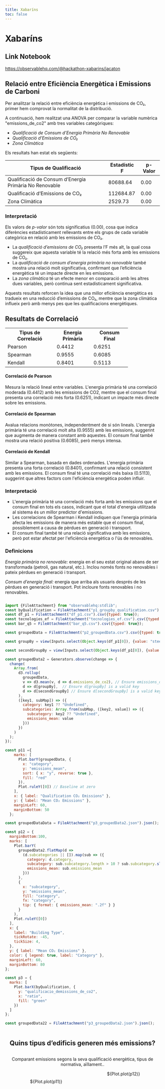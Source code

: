 ```yaml
---
title: Xabaríns
toc: false
---
```


<style>
  img {
    border-radius: 1rem;
    box-shadow: 0 0 1rem rgba(0,0,0,0.15);
    max-width: 42rem;
    margin:1rem;
  }
</style>

# Xabaríns
## Link Notebook
https://observablehq.com/@hackathon-xabarins/jacaton
## Relació entre Eficiència Energètica i Emissions de Carboni

Per analitzar la relació entre eficiència energètica i emissions de CO₂, primer hem comprovat la normalitat de la distribució.

A continuació, hem realitzat una ANOVA per comparar la variable numèrica "emissions_de_co2" amb tres variables categòriques:

- *Qualificació de Consum d’Energia Primària No Renovable*
- *Qualificació d’Emissions de CO₂*
- *Zona Climàtica*

Els resultats han estat els següents:

| Tipus de Qualificació | Estadístic F | p-Valor |
|-----------------------|-------------|---------|
| Qualificació de Consum d’Energia Primària No Renovable | 80688.64 | 0.00 |
| Qualificació d’Emissions de CO₂ | 112684.87 | 0.00 |
| Zona Climàtica | 2529.73 | 0.00 |

### Interpretació

Els valors de *p-valor* són tots significatius (0.00), cosa que indica diferències estadísticament rellevants entre els grups de cada variable categòrica en relació amb les emissions de CO₂. 

- La *qualificació d’emissions de CO₂* presenta l’F més alt, la qual cosa suggereix que aquesta variable té la relació més forta amb les emissions de CO₂.
- La *qualificació de consum d’energia primària no renovable* també mostra una relació molt significativa, confirmant que l’eficiència energètica té un impacte directe en les emissions.
- La *zona climàtica* té un efecte menor en comparació amb les altres dues variables, però continua sent estadísticament significativa.

Aquests resultats reforcen la idea que una millor eficiència energètica es tradueix en una reducció d’emissions de CO₂, mentre que la zona climàtica influeix però amb menys pes que les qualificacions energètiques.

## Resultats de Correlació

<table style="width: 400px; border-collapse: collapse;">
  <tr>
    <th style="width: 40%;">Tipus de Correlació</th>
    <th style="width: 30%;">Energia Primària</th>
    <th style="width: 30%;">Consum Final</th>
  </tr>
  <tr>
    <td>Pearson</td>
    <td>0.4412</td>
    <td>0.6251</td>
  </tr>
  <tr>
    <td>Spearman</td>
    <td>0.9555</td>
    <td>0.6085</td>
  </tr>
  <tr>
    <td>Kendall</td>
    <td>0.8401</td>
    <td>0.5113</td>
  </tr>
</table>


#### Correlació de Pearson  
Mesura la relació lineal entre variables. L'energia primària té una correlació moderada (0.4412) amb les emissions de CO2, mentre que el consum final presenta una correlació més forta (0.6251), indicant un impacte més directe sobre les emissions.

#### Correlació de Spearman  
Avalua relacions monòtones, independentment de si són lineals. L'energia primària té una correlació molt alta (0.9555) amb les emissions, suggerint que augmenta de manera constant amb aquestes. El consum final també mostra una relació positiva (0.6085), però menys intensa.

#### Correlació de Kendall  
Similar a Spearman, basada en dades ordenades. L'energia primària presenta una forta correlació (0.8401), confirmant una relació consistent amb les emissions. El consum final té una correlació més baixa (0.5113), suggerint que altres factors com l'eficiència energètica poden influir.

### Interpretació  
- L'energia primària té una correlació més forta amb les emissions que el consum final en tots els casos, indicant que el total d'energia utilitzada al sistema és un millor predictor d'emissions.  
- Les correlacions de Spearman i Kendall indiquen que l'energia primària afecta les emissions de manera més estable que el consum final, possiblement a causa de pèrdues en generació i transport.  
- El consum final també té una relació significativa amb les emissions, però pot estar afectat per l'eficiència energètica o l'ús de renovables.  

### Definicions  
*Energia primària no renovable:* energia en el seu estat original abans de ser transformada (petroli, gas natural, etc.). Inclou només fonts no renovables i pateix pèrdues en generació i transport.  

*Consum d’energia final:* energia que arriba als usuaris després de les pèrdues en generació i transport. Pot incloure fonts renovables i no renovables.


```js

import {FileAttachment} from "observablehq:stdlib";
const byQualification = FileAttachment("p1_groupby_qualification.csv").csv({typed: true});
const df_p1 = FileAttachment("df_p1.csv").csv({typed: true});
const tecnologies_ef = FileAttachment("tecnologies_ef.csv").csv({typed: true});
const bar_q5 = FileAttachment("bar_q5.csv").csv({typed: true});
```


```js
const groupedData = FileAttachment("p2_groupedData.csv").csv({typed: true});
```

```js
const groupBy = view(Inputs.select(Object.keys(df_p1[0]), {value: "steelblue", label: "Group by: "}));
```

```js
const secondGroupBy = view(Inputs.select(Object.keys(df_p1[0]), {value: "steelblue", label: "Group by: "}));
```

```js
const groupedData2 = Generators.observe(change => {
  change(
    Array.from(
      d3.rollup(
        groupedData,
        v => d3.mean(v, d => d.emissions_de_co2), // Ensure emissions_de_co2 exists
        d => d[groupBy],  // Ensure d[groupBy] is a valid key
        d => d[secondGroupBy] // Ensure d[secondGroupBy] is a valid key
      ),
      ([key1, subMap]) => ({
        category: key1 ?? "Undefined",
        subcategories: Array.from(subMap, ([key2, value]) => ({
          subcategory: key2 ?? "Undefined",
          emissions_mean: value
        }))
      })
    )
  );
});


```
```js
const p11 ={
    marks: [
      Plot.barY(groupedData, { 
        x: "category", 
        y: "emissions_mean", 
        sort: { x: "y", reverse: true },
        fill: "red" 
      }),
      Plot.ruleY([0]) // Baseline at zero
    ],
    x: { label: "Qualification CO₂ Emissions" },
    y: { label: "Mean CO₂ Emissions" },
    marginLeft: 60,
    marginBottom: 50
  };
```

```js
const groupedDataData = FileAttachment("p3_groupedData2.json").json();
```

```js
const p12 = {
  marginBottom:100,
  marks: [
    Plot.barY(
      groupedData2.flatMap(d => 
        (d.subcategories || []).map(sub => ({
          category: d.category,
          subcategory: sub.subcategory.length > 10 ? sub.subcategory.slice(0, 10) + "…" : sub.subcategory, // Truncate long names
          emissions_mean: sub.emissions_mean
        }))
      ), 
      { 
        x: "subcategory", 
        y: "emissions_mean", 
        fill: "category",  
        fx: "category",   
        tip: { format: { emissions_mean: ".2f" } } 
      }
    ),
    Plot.ruleY([0]) 
  ],
  x: { 
    label: "Building Type", 
    tickRotate: -45,
    tickSize: 4,
  },
  y: { label: "Mean CO₂ Emissions" },
  color: { legend: true, label: "Category" }, 
  marginLeft: 60,
  marginBottom: 80
};
```




```js
const p3 = {
  marks: [
    Plot.barX(byQualification, { 
      y: "qualificacio_demissions_de_co2",
      x: "ratio",                      
      fill: "green"                 
    })
  ]
};
```
```js
const groupedData22 = FileAttachment("p3_groupedData2.json").json();
```

<div style="display: flex; flex-direction: column; align-items: center; text-align: center; width: 100%;">
  <h2>Quins tipus d’edificis generen més emissions?</h2>
  <p>Comparant emissions segons la seva qualificació energètica, tipus de normativa, aïllament..</p>
  <div style="display: flex; width: 100%; align-items: center;">
    <div style="width: 53%; min-height: 400px;">${Plot.plot(p11)}</div>
    <div style="width: 47%; min-height: 450px;">${Plot.plot(p12)}</div>
  </div>
  <p>Les emissions dels habitatges estan fortament influenciades per la seva qualificació energètica, on els edificis amb categoria "A" són els menys contaminants i els de "G" els més contaminants, degut a la seva menor eficiència i pitjor aïllament tèrmic.</p>

<p>Pel que fa al tipus d’habitatge, els edificis terciaris (oficines, comerços, serveis) són més eficients perquè comparteixen recursos, mentre que els unifamiliars tenen més superfícies exposades i major pèrdua energètica. Un bon aïllament i finestres gruixudes ajuden a reduir el consum energètic i les emissions.</p>

<p>Finalment, la normativa afecta les emissions segons l’antiguitat dels edificis. Les construccions de 1979 són les més contaminants per tenir menys exigències d’eficiència, mentre que les més recents (2006, 2013 i 2019) han millorat gràcies a regulacions més estrictes que fomenten materials i tècniques constructives més sostenibles.</p>
<h3>Ratio energia / emissions per qualificació.</h3>
<div style="width: 100%; min-height: 400px;">${Plot.plot(p3)}</div>
</div>




```js
const p41 = {
  x: { 
    label: "Tecnologia", 
    domain: tecnologies_ef.sort((a, b) => b.reduccio_total_co2 - a.reduccio_total_co2).map(d => d.tecnologia) 
  },
  y: { 
    label: "Reducció Total CO₂ (Kg)", 
    grid: true,
    domain: [0, Math.max(...tecnologies_ef.map(d => d.reduccio_total_co2)) * 1.1]
  },
  marginLeft: 60,
  marginTop: 50,
  marks: [
    Plot.barY(tecnologies_ef, { 
      x: "tecnologia", 
      y: "reduccio_total_co2", 
      fill: "tecnologia", 
      tip: true  
    }),
    Plot.text(tecnologies_ef, { 
      x: "tecnologia", 
      y: "reduccio_total_co2", 
      text: d => d.reduccio_total_co2.toFixed(1), 
      dy: -15,
      fill: "black", 
      fontWeight: "bold"
    })
  ]
};
```

```js
const p42 = {
  x: { 
    label: "Tecnología", 
    domain: tecnologies_ef.sort((a, b) => b.eficiencia_co2_per_euro - a.eficiencia_co2_per_euro).map(d => d.tecnologia) 
  },
  y: { 
    label: "Eficiencia CO₂ por Euro (Kg/1000 euro)", 
    grid: true,
    domain: [0, Math.max(...tecnologies_ef.map(d => d.eficiencia_co2_per_euro)) * 1.1] 
  },
  marginLeft: 60,  
  marginTop: 50,   
  marks: [
    Plot.barY(tecnologies_ef, { 
      x: "tecnologia", 
      y: "eficiencia_co2_per_euro", 
      fill: "tecnologia", 
      tip: true  
    }),
    
    Plot.text(tecnologies_ef, { 
      x: "tecnologia", 
      y: "eficiencia_co2_per_euro", 
      text: d => d.eficiencia_co2_per_euro.toFixed(2), 
      dy: -15, 
      fill: "black", 
      fontWeight: "bold"
    }),
  ]
};
```

<div style="display: flex; flex-direction: column; align-items: center; text-align: center; width: 100%;">
  <h2>Quines polítiques o intervencions resulten més eficients en termes de reducció d’emissions per euro invertit?</h2>
  <p>Anàlisi de tecnologies per reduir emissions de CO₂: vehicles elèctrics, xarxa de districte, biomassa i energia geotèrmica.</p>
  <div style="display: flex; width: 100%; align-items: center;">
    <div style="width: 48%; min-height: 400px;">${Plot.plot(p41)}</div>
    <div style="width: 52%; min-height: 450px;">${Plot.plot(p42)}</div>
  </div>
  <p>Per determinar quina tecnologia ofereix una millor relació entre la reducció total de CO₂ i el cost d’instal·lació, s’ha calculat la diferència entre les emissions de referència (edificis sense aquestes tecnologies) i les emissions reals dels edificis que les utilitzen.</p>

  <p>La reducció total de CO₂ per tecnologia es calcula sumant la reducció individual de tots els edificis que utilitzen cada tecnologia. Això ens permet veure quina tecnologia té un major impacte absolut en la reducció d’emissions.</p>

  <p>Per entendre la relació entre la reducció d’emissions i el cost, hem calculat l’eficiència de reducció de CO₂, definida com la relació entre la reducció d'emissions totals i el cost de la tecnologia corresponent, en kg/1000€. El cost establert han sigut estimacions de la mitjana del cost d'instalació de cada una de les tecnologies.</p>

  <p>Els resultats mostren diferències significatives entre les tecnologies analitzades, destacant aquelles que ofereixen el millor rendiment en termes d’eficiència i inversió econòmica.</p>
</div>


## Com es poden identificar els edificis amb el màxim potencial de reducció d’emissions?

L'objectiu d'aquests gràfics és clar: *trobar els edificis que, dins de cada categoria de qualificació d’emissions de CO₂, tenen més marge de millora en eficiència energètica*.  

Cada gràfic representa una qualificació d'*emissions de CO₂*, i dins de cada un volem identificar els edificis que compleixen dos criteris clau:  

1. *Ràtio d'eficiència més baix*  
   - Un ràtio d'eficiència alt significa que l’edifici té un bon rendiment energètic.  
   - Busquem els edificis amb un ràtio més baix dins de cada qualificació, ja que són els menys eficients i tenen més marge de millora.  

2. *Consum energètic per metre quadrat elevat*  
   - Un consum més alt per m² indica que l’edifici gasta molta energia en relació amb la seva mida.  
   - Aquests edificis són els que podrien beneficiar-se més de millores en eficiència energètica.  

Volem trobar els edificis que, *dins de la seva qualificació d’emissions de CO₂, estan rendint per sota del que s’espera*.  
Aquests edificis representen oportunitats clares de millora perquè:  

- *Consumeixen més energia de la que haurien de consumir* per la seva categoria.  
- *Poden beneficiar-se d’intervencions* com millores en aïllament, optimització de sistemes de climatització o implementació de tecnologies més eficients.  
- *Reduir el seu consum energètic tindria un impacte positiu* tant en costos com en sostenibilitat.  
 
- *Els punts més grans representen els edificis amb un consum per m² més alt*, fet que els converteix en candidats ideals per a l'optimització.  
- *Ens centrem en els punts amb un ràtio d'eficiència més baix i un consum alt*, ja que són els que més poden millorar.  
- *Comparar dins de cada qualificació ens permet entendre quins edificis estan per sota del que s'espera i requereixen intervenció*.

```js
const scatter_q32 = FileAttachment("scatter_q3-2.csv").csv({typed: true});
```
```js
const qualificacions = Array.from(new Set(scatter_q32.map(d => d.qualificacio_demissions_de_co2)));
const filtroQualificacio = view(Inputs.select(qualificacions, { label: "Selecciona qualificació CO₂" }));
const filtered_scatter_q3 = scatter_q32.filter(d => d.qualificacio_demissions_de_co2 === filtroQualificacio);
const sampled_scatter_q3 = filtered_scatter_q3.filter(() => Math.random() < 0.5);
```


```js
const pyoquese = {
  width: 700,
  height: 500,
  marginTop: 50,  // Espacio extra para el título
  marginBottom: 50,  // Espacio para el eje X
  x: { label: "Consumo energético por m² (kWh/m²)" },
  y: { label: "Ratio de eficiencia energética" },
  color: {
    type: "linear",
    domain: [
      Math.min(...sampled_scatter_q3.map(d => d.ratio_eficiencia)), 
      Math.max(...sampled_scatter_q3.map(d => d.ratio_eficiencia))
    ],
    range: ["red", "blue"],
    legend: true,  // Agregar leyenda
    label: "Ratio de eficiencia (bajo → alto)"
  },
  marks: [
    // Título del gráfico
    Plot.text([{}], {
      x: 0.5, y: 1.05, text: "Relación entre Consumo y Eficiencia Energética",
      frameAnchor: "top", fontSize: 18, fontWeight: "bold"
    }),
    // Subtítulo
    Plot.text([{}], {
      x: 0.5, y: 1.02, text: "Colores de rojo (ineficiente) a azul (eficiente) - Tamaño según consumo",
      frameAnchor: "top", fontSize: 14, fill: "gray"
    }),
    // Scatter plot con puntos estilizados
    Plot.dot(filtered_scatter_q3, { 
      x: "consum_m2", 
      y: "ratio_eficiencia", 
      fill: "ratio_eficiencia", 
      r: d => Math.sqrt(d.consum_m2) * 6, // Tamaño de puntos basado en consumo_m2
      opacity: 0.8
    })
  ],
  style: {
    fontFamily: "Arial, sans-serif"
  }
};
```

<div style="display: flex; flex-direction: column; align-items: center; text-align: center; width: 100%;">
  <h2>Quines polítiques o intervencions resulten més eficients en termes de reducció d’emissions per euro invertit?</h2>
  <div style="display: flex; width: 100%; align-items: center;">
    <div style="width: 100%; min-height: 400px;">${Plot.plot(pyoquese)}</div>
  </div>
  <p>Per determinar quina tecnologia ofereix una millor relació entre la reducció total de CO₂ i el cost d’instal·lació, s’ha calculat la diferència entre les emissions de referència (edificis sense aquestes tecnologies) i les emissions reals dels edificis que les utilitzen.</p>

  <p>La reducció total de CO₂ per tecnologia es calcula sumant la reducció individual de tots els edificis que utilitzen cada tecnologia. Això ens permet veure quina tecnologia té un major impacte absolut en la reducció d’emissions.</p>

  <p>Per entendre la relació entre la reducció d’emissions i el cost, hem calculat l’eficiència de reducció de CO₂, definida com la relació entre la reducció d'emissions totals i el cost de la tecnologia corresponent, en kg/1000€. El cost establert han sigut estimacions de la mitjana del cost d'instalació de cada una de les tecnologies.</p>

  <p>Els resultats mostren diferències significatives entre les tecnologies analitzades, destacant aquelles que ofereixen el millor rendiment en termes d’eficiència i inversió econòmica.</p>
</div>